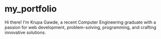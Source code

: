 # my_portfolio
Hi there! I'm Krupa Gawde, a recent Computer Engineering graduate with a passion for web development, problem-solving, programming, and crafting innovative solutions. 
